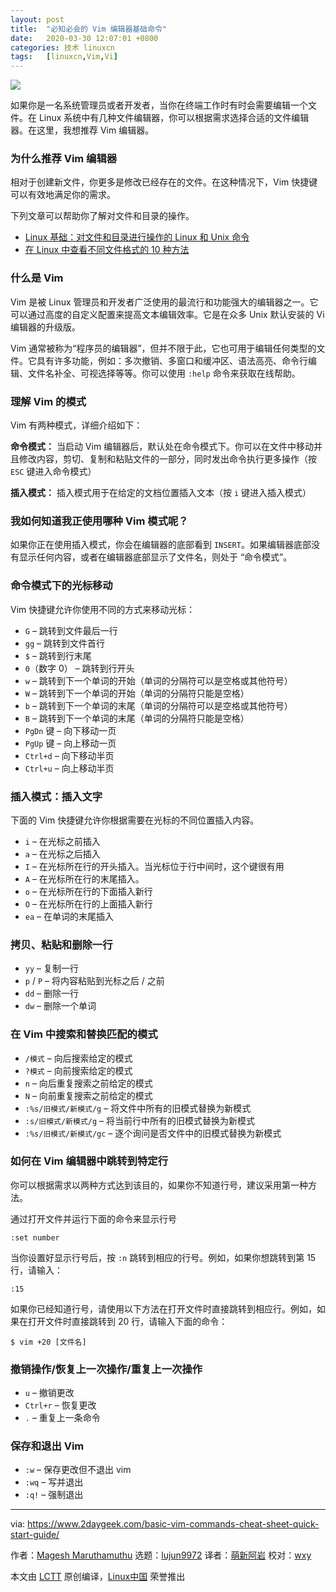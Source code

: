 ```yaml
---
layout: post
title:	"必知必会的 Vim 编辑器基础命令"
date:	2020-03-30 12:07:01 +0800 
categories:	技术 linuxcn 
tags:	[linuxcn,Vim,Vi]
---
```



![](/Asserts/Images//attachment/album/202003/30/120649imd4c3y0nyn0fzmf.jpg)


如果你是一名系统管理员或者开发者，当你在终端工作时有时会需要编辑一个文件。在 Linux 系统中有几种文件编辑器，你可以根据需求选择合适的文件编辑器。在这里，我想推荐 Vim 编辑器。


### 为什么推荐 Vim 编辑器


相对于创建新文件，你更多是修改已经存在的文件。在这种情况下，Vim 快捷键可以有效地满足你的需求。


下列文章可以帮助你了解对文件和目录的操作。


* [Linux 基础：对文件和目录进行操作的 Linux 和 Unix 命令](https://www.2daygeek.com/linux-basic-commands-file-directory-manipulation/)
* [在 Linux 中查看不同文件格式的 10 种方法](https://www.2daygeek.com/unix-linux-command-to-view-file/)


### 什么是 Vim


Vim 是被 Linux 管理员和开发者广泛使用的最流行和功能强大的编辑器之一。它可以通过高度的自定义配置来提高文本编辑效率。它是在众多 Unix 默认安装的 Vi 编辑器的升级版。


Vim 通常被称为“程序员的编辑器”，但并不限于此，它也可用于编辑任何类型的文件。它具有许多功能，例如：多次撤销、多窗口和缓冲区、语法高亮、命令行编辑、文件名补全、可视选择等等。你可以使用 `:help` 命令来获取在线帮助。


### 理解 Vim 的模式


Vim 有两种模式，详细介绍如下：


**命令模式：** 当启动 Vim 编辑器后，默认处在命令模式下。你可以在文件中移动并且修改内容，剪切、复制和粘贴文件的一部分，同时发出命令执行更多操作（按 `ESC` 键进入命令模式）


**插入模式：** 插入模式用于在给定的文档位置插入文本（按 `i` 键进入插入模式）


### 我如何知道我正使用哪种 Vim 模式呢？


如果你正在使用插入模式，你会在编辑器的底部看到 `INSERT`。如果编辑器底部没有显示任何内容，或者在编辑器底部显示了文件名，则处于 “命令模式”。


### 命令模式下的光标移动


Vim 快捷键允许你使用不同的方式来移动光标：


* `G` – 跳转到文件最后一行
* `gg` – 跳转到文件首行
* `$` – 跳转到行末尾
* `0`（数字 0） – 跳转到行开头
* `w` – 跳转到下一个单词的开始（单词的分隔符可以是空格或其他符号）
* `W` – 跳转到下一个单词的开始（单词的分隔符只能是空格）
* `b` – 跳转到下一个单词的末尾（单词的分隔符可以是空格或其他符号）
* `B` – 跳转到下一个单词的末尾（单词的分隔符只能是空格）
* `PgDn` 键 – 向下移动一页
* `PgUp` 键 – 向上移动一页
* `Ctrl+d` – 向下移动半页
* `Ctrl+u` – 向上移动半页


### 插入模式：插入文字


下面的 Vim 快捷键允许你根据需要在光标的不同位置插入内容。


* `i` – 在光标之前插入
* `a` – 在光标之后插入
* `I` – 在光标所在行的开头插入。当光标位于行中间时，这个键很有用
* `A` – 在光标所在行的末尾插入。
* `o` – 在光标所在行的下面插入新行
* `O` – 在光标所在行的上面插入新行
* `ea` – 在单词的末尾插入


### 拷贝、粘贴和删除一行


* `yy` – 复制一行
* `p` / `P` – 将内容粘贴到光标之后 / 之前
* `dd` – 删除一行
* `dw` – 删除一个单词


### 在 Vim 中搜索和替换匹配的模式


* `/模式` – 向后搜索给定的模式
* `?模式` – 向前搜索给定的模式
* `n` – 向后重复搜索之前给定的模式
* `N` – 向前重复搜索之前给定的模式
* `:%s/旧模式/新模式/g` – 将文件中所有的旧模式替换为新模式
* `:s/旧模式/新模式/g` – 将当前行中所有的旧模式替换为新模式
* `:%s/旧模式/新模式/gc` – 逐个询问是否文件中的旧模式替换为新模式


### 如何在 Vim 编辑器中跳转到特定行


你可以根据需求以两种方式达到该目的，如果你不知道行号，建议采用第一种方法。


通过打开文件并运行下面的命令来显示行号



```
:set number
```

当你设置好显示行号后，按 `:n` 跳转到相应的行号。例如，如果你想跳转到第 15 行，请输入：



```
:15
```

如果你已经知道行号，请使用以下方法在打开文件时直接跳转到相应行。例如，如果在打开文件时直接跳转到 20 行，请输入下面的命令：



```
$ vim +20 [文件名]
```

### 撤销操作/恢复上一次操作/重复上一次操作


* `u` – 撤销更改
* `Ctrl+r` – 恢复更改
* `.` – 重复上一条命令


### 保存和退出 Vim


* `:w` – 保存更改但不退出 vim
* `:wq` – 写并退出
* `:q!` – 强制退出




---


via: <https://www.2daygeek.com/basic-vim-commands-cheat-sheet-quick-start-guide/>


作者：[Magesh Maruthamuthu](https://www.2daygeek.com/author/magesh/) 选题：[lujun9972](https://github.com/lujun9972) 译者：[萌新阿岩](https://github.com/mengxinayan) 校对：[wxy](https://github.com/wxy)


本文由 [LCTT](https://github.com/LCTT/TranslateProject) 原创编译，[Linux中国](https://linux.cn/) 荣誉推出
